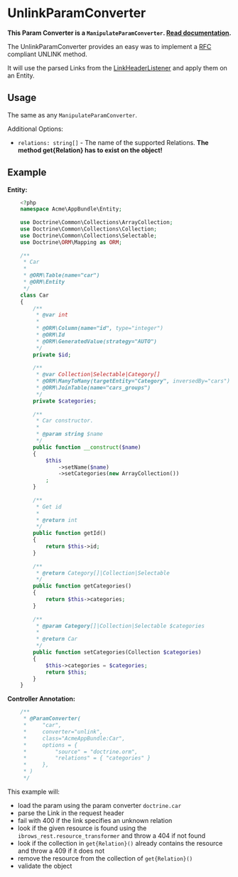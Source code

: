 # UnlinkParamConverter

**This Param Converter is a `ManipulateParamConverter`. [Read documentation](manipulate_param_converter.md).**

The UnlinkParamConverter provides an easy was to implement a [RFC](hhttps://tools.ietf.org/html/draft-snell-link-method-01) compliant UNLINK method.

It will use the parsed Links from the [LinkHeaderListener](../listener/link_header_listener.md) and apply them on an Entity.

## Usage
The same as any `ManipulateParamConverter`.

Additional Options:
- `relations: string[]` - The name of the supported Relations. **The method get{Relation} has to exist on the object!**

## Example

**Entity:**
```php
    <?php
    namespace Acme\AppBundle\Entity;
    
    use Doctrine\Common\Collections\ArrayCollection;
    use Doctrine\Common\Collections\Collection;
    use Doctrine\Common\Collections\Selectable;
    use Doctrine\ORM\Mapping as ORM;
    
    /**
     * Car
     *
     * @ORM\Table(name="car")
     * @ORM\Entity
     */
    class Car
    {
        /**
         * @var int
         *
         * @ORM\Column(name="id", type="integer")
         * @ORM\Id
         * @ORM\GeneratedValue(strategy="AUTO")
         */
        private $id;
    
        /**
         * @var Collection|Selectable|Category[]
         * @ORM\ManyToMany(targetEntity="Category", inversedBy="cars")
         * @ORM\JoinTable(name="cars_groups")
         */
        private $categories;
    
        /**
         * Car constructor.
         *
         * @param string $name
         */
        public function __construct($name)
        {
            $this
                ->setName($name)
                ->setCategories(new ArrayCollection())
            ;
        }
    
        /**
         * Get id
         *
         * @return int
         */
        public function getId()
        {
            return $this->id;
        }
    
        /**
         * @return Category[]|Collection|Selectable
         */
        public function getCategories()
        {
            return $this->categories;
        }
    
        /**
         * @param Category[]|Collection|Selectable $categories
         *
         * @return Car
         */
        public function setCategories(Collection $categories)
        {
            $this->categories = $categories;
            return $this;
        }
    }
```

**Controller Annotation:**
```php
    /**
     * @ParamConverter(
     *     "car",
     *     converter="unlink",
     *     class="AcmeAppBundle:Car",
     *     options = {
     *         "source" = "doctrine.orm",
     *         "relations" = { "categories" }
     *     },
     * )
     */
```

This example will:
- load the param using the param converter `doctrine.car`
- parse the Link in the request header
- fail with 400 if the link specifies an unknown relation
- look if the given resource is found using the `ibrows_rest.resource_transformer` and throw a 404 if not found
- look if the collection in `get{Relation}()` already contains the resource and throw a 409 if it does not
- remove the resource from the collection of `get{Relation}()`
- validate the object